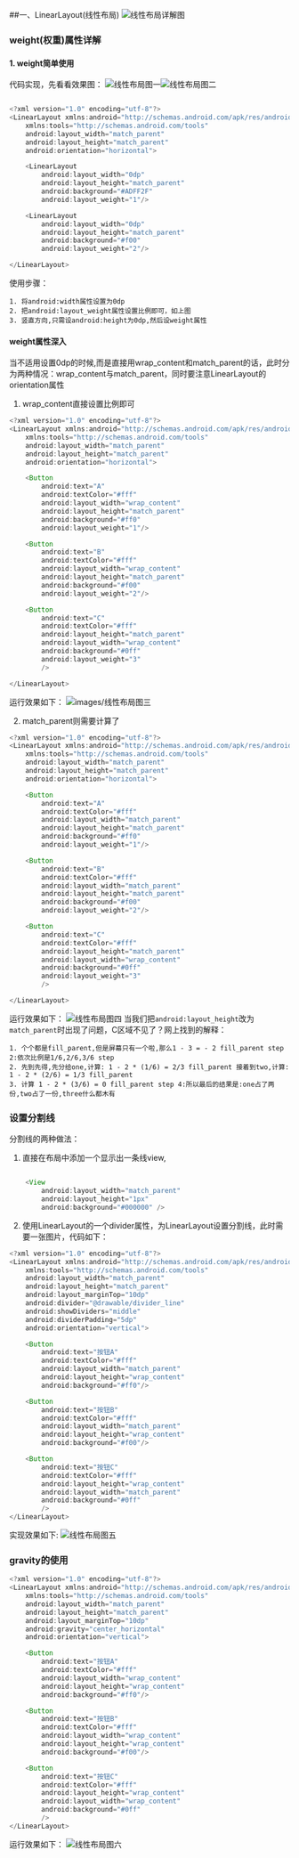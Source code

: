 ##一、LinearLayout(线性布局)
![线性布局详解图](images/LinerLayout01.png)

### weight(权重)属性详解
#### 1. weight简单使用
代码实现，先看看效果图：
![线性布局图一](images/LinerLayout02.png)![线性布局图二](images/LinerLayout03.png)

```java

<?xml version="1.0" encoding="utf-8"?>
<LinearLayout xmlns:android="http://schemas.android.com/apk/res/android"
    xmlns:tools="http://schemas.android.com/tools"
    android:layout_width="match_parent"
    android:layout_height="match_parent"
    android:orientation="horizontal">

    <LinearLayout
        android:layout_width="0dp"
        android:layout_height="match_parent"
        android:background="#ADFF2F"
        android:layout_weight="1"/>

    <LinearLayout
        android:layout_width="0dp"
        android:layout_height="match_parent"
        android:background="#f00"
        android:layout_weight="2"/>

</LinearLayout>
```
使用步骤：

	1. 将android:width属性设置为0dp
	2. 把android:layout_weight属性设置比例即可，如上图
	3. 竖直方向,只需设android:height为0dp,然后设weight属性
	
#### weight属性深入
当不适用设置0dp的时候,而是直接用wrap_content和match_parent的话，此时分为两种情况：wrap_content与match_parent，同时要注意LinearLayout的orientation属性
1. wrap_content直接设置比例即可
```java
<?xml version="1.0" encoding="utf-8"?>
<LinearLayout xmlns:android="http://schemas.android.com/apk/res/android"
    xmlns:tools="http://schemas.android.com/tools"
    android:layout_width="match_parent"
    android:layout_height="match_parent"
    android:orientation="horizontal">

    <Button
        android:text="A"
        android:textColor="#fff"
        android:layout_width="wrap_content"
        android:layout_height="match_parent"
        android:background="#ff0"
        android:layout_weight="1"/>

    <Button
        android:text="B"
        android:textColor="#fff"
        android:layout_width="wrap_content"
        android:layout_height="match_parent"
        android:background="#f00"
        android:layout_weight="2"/>

    <Button
        android:text="C"
        android:textColor="#fff"
        android:layout_height="match_parent"
        android:layout_width="wrap_content"
        android:background="#0ff"
        android:layout_weight="3"
        />

</LinearLayout>
```
运行效果如下：
![images/线性布局图三](images/LinerLayout04.png)

2. match_parent则需要计算了
```java
<?xml version="1.0" encoding="utf-8"?>
<LinearLayout xmlns:android="http://schemas.android.com/apk/res/android"
    xmlns:tools="http://schemas.android.com/tools"
    android:layout_width="match_parent"
    android:layout_height="match_parent"
    android:orientation="horizontal">

    <Button
        android:text="A"
        android:textColor="#fff"
        android:layout_width="match_parent"
        android:layout_height="match_parent"
        android:background="#ff0"
        android:layout_weight="1"/>

    <Button
        android:text="B"
        android:textColor="#fff"
        android:layout_width="match_parent"
        android:layout_height="match_parent"
        android:background="#f00"
        android:layout_weight="2"/>

    <Button
        android:text="C"
        android:textColor="#fff"
        android:layout_height="match_parent"
        android:layout_width="wrap_content"
        android:background="#0ff"
        android:layout_weight="3"
        />

</LinearLayout>
```

运行效果如下：
![线性布局图四](images/LinerLayout05.png)
当我们把`android:layout_height`改为`match_parent`时出现了问题，C区域不见了？网上找到的解释：

	1. 个个都是fill_parent,但是屏幕只有一个啦,那么1 - 3 = - 2 fill_parent step 2:依次比例是1/6,2/6,3/6 step 
	2. 先到先得,先分给one,计算: 1 - 2 * (1/6) = 2/3 fill_parent 接着到two,计算: 1 - 2 * (2/6) = 1/3 fill_parent 
	3. 计算 1 - 2 * (3/6) = 0 fill_parent step 4:所以最后的结果是:one占了两份,two占了一份,three什么都木有

### 设置分割线
分割线的两种做法：
1. 直接在布局中添加一个显示出一条线view,
```java

    <View
        android:layout_width="match_parent"
        android:layout_height="1px"
        android:background="#000000" />
```
2. 使用LinearLayout的一个divider属性，为LinearLayout设置分割线，此时需要一张图片，代码如下：
```java
<?xml version="1.0" encoding="utf-8"?>
<LinearLayout xmlns:android="http://schemas.android.com/apk/res/android"
    xmlns:tools="http://schemas.android.com/tools"
    android:layout_width="match_parent"
    android:layout_height="match_parent"
    android:layout_marginTop="10dp"
    android:divider="@drawable/divider_line"
    android:showDividers="middle"
    android:dividerPadding="5dp"
    android:orientation="vertical">

    <Button
        android:text="按钮A"
        android:textColor="#fff"
        android:layout_width="match_parent"
        android:layout_height="wrap_content"
        android:background="#ff0"/>

    <Button
        android:text="按钮B"
        android:textColor="#fff"
        android:layout_width="match_parent"
        android:layout_height="wrap_content"
        android:background="#f00"/>

    <Button
        android:text="按钮C"
        android:textColor="#fff"
        android:layout_height="wrap_content"
        android:layout_width="match_parent"
        android:background="#0ff"
        />
</LinearLayout>
```
实现效果如下:
![线性布局图五](images/LinerLayout06.png)

### gravity的使用
```java
<?xml version="1.0" encoding="utf-8"?>
<LinearLayout xmlns:android="http://schemas.android.com/apk/res/android"
    xmlns:tools="http://schemas.android.com/tools"
    android:layout_width="match_parent"
    android:layout_height="match_parent"
    android:layout_marginTop="10dp"
    android:gravity="center_horizontal"
    android:orientation="vertical">

    <Button
        android:text="按钮A"
        android:textColor="#fff"
        android:layout_width="wrap_content"
        android:layout_height="wrap_content"
        android:background="#ff0"/>

    <Button
        android:text="按钮B"
        android:textColor="#fff"
        android:layout_width="wrap_content"
        android:layout_height="wrap_content"
        android:background="#f00"/>

    <Button
        android:text="按钮C"
        android:textColor="#fff"
        android:layout_height="wrap_content"
        android:layout_width="wrap_content"
        android:background="#0ff"
        />
</LinearLayout>
```
运行效果如下：
![线性布局图六](images/LinerLayout07.png)
